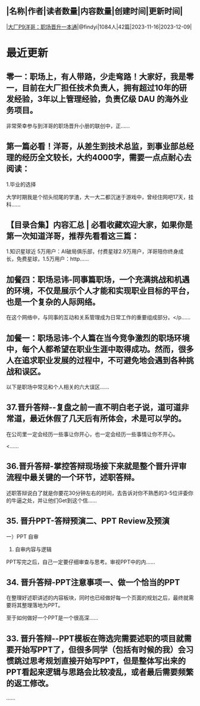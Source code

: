 |名称|作者|读者数量|内容数量|创建时间|更新时间|
---
|[大厂P9洋哥：职场晋升一本通](https://xiaobot.net/p/1000036?refer=0b133df9-27dc-423b-8101-639049001c13)|@findyi|1084人|42篇|2023-11-16|2023-12-09|

# 最近更新
## 零一：职场上，有人带路，少走弯路！大家好，我是零一，目前在大厂担任技术负责人，拥有超过10年的研发经验，3年以上管理经验，负责亿级 DAU 的海外业务项目。

非常荣幸参与到洋哥的职场晋升小册的联创中，正......
## 第一篇必看！洋哥，从差生到技术总监，到事业部总经理的经历全文较长，大约4000字，需要一点点耐心去阅读：

1.毕业的选择

大学时期我是个彻头彻尾的学渣，大一大二都沉迷于游戏中，曾经住网吧17天，挂科......
## 【目录合集】内容汇总 | 必看收藏欢迎大家，如果你是第一次知道洋哥，推荐先看看这三篇：

1.知识星球近 5万用户：AI破局俱乐部，付费星球2.9万用户，洋哥陪你终身成长，免费星球，1.5万用户：http......
## 加餐四：职场忌讳-同事篇职场，一个充满挑战和机遇的环境，不仅是展示个人才能和实现职业目标的平台，也是一个复杂的人际网络。

在这个网络中，与同事的互动和关系管理成为日常工作的重要组成部分。</p......
## 加餐一：职场忌讳-个人篇在当今竞争激烈的职场环境中，每个人都希望在职业生涯中取得成功。然而，很多人在追求职业发展的过程中，不可避免地会遇到各种挑战和误区。

以下是职场中常见和个人相关的六大误区......
## 37.晋升答辩--复盘之前一直不明白老子说，道可道非常道，最近休假了几天后有所体会，术是可以学的。

在公司里一定会经历一些事让你开心，也一定会经历一些事情让你不开心。

<......
## 36.晋升答辩-掌控答辩现场接下来就是整个晋升评审流程中最关键的一个环节，述职答辩。

述职答辩说白了就是你要花30分钟左右的时间，去告诉对你不熟悉的3-5位评委你的牛逼之处，并让他们Get到这个信......
## 35. 晋升PPT-答辩预演二、PPT Review及预演
一）PPT 自审

1) 自审内容与逻辑

PPT写完之后，自己一定要仔细审查与思考。审视PPT中的内......
## 34. 晋升答辩-PPT注意事项一、做一个恰当的PPT
在整理好述职讲述的内容板块，同时也已经做好每一个页面的规划之后，最终就需要将其整理落地为PPT。

至于如何做好一个PPT是一个很高深......
## 33. 晋升答辩--PPT模板在筛选完需要述职的项目就需要开始写PPT了，但很多同学（包括有时候的我）会习惯跳过思考规划直接开始写PPT，但是整体写出来的PPT看起来逻辑与思路会比较凌乱，或者最后需要频繁的返工修改。
......

